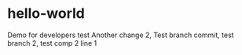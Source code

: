 # hello-world

Demo for developers test
Another change 2, Test branch commit, test branch 2, test comp 2
line 1
